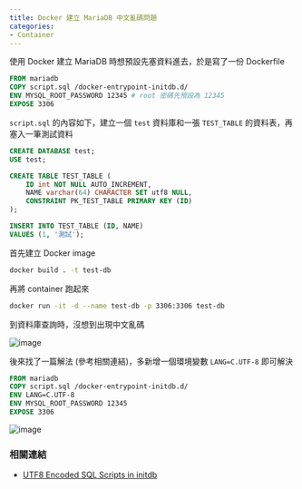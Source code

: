 ```yaml
---
title: Docker 建立 MariaDB 中文亂碼問題
categories:
- Container 
---
```


使用 Docker 建立 MariaDB 時想預設先塞資料進去，於是寫了一份 Dockerfile

```dockerfile
FROM mariadb
COPY script.sql /docker-entrypoint-initdb.d/
ENV MYSQL_ROOT_PASSWORD 12345 # root 密碼先預設為 12345
EXPOSE 3306
```

`script.sql` 的內容如下，建立一個 `test` 資料庫和一張 `TEST_TABLE` 的資料表，再塞入一筆測試資料

```sql
CREATE DATABASE test;
USE test;

CREATE TABLE TEST_TABLE (
    ID int NOT NULL AUTO_INCREMENT,
    NAME varchar(64) CHARACTER SET utf8 NULL,
    CONSTRAINT PK_TEST_TABLE PRIMARY KEY (ID)
);

INSERT INTO TEST_TABLE (ID, NAME)
VALUES (1, '測試');
```

首先建立 Docker image

```bash
docker build . -t test-db
```

再將 container 跑起來

```bash
docker run -it -d --name test-db -p 3306:3306 test-db
```

到資料庫查詢時，沒想到出現中文亂碼

![image](https://user-images.githubusercontent.com/46283957/149251320-d3b4782e-282e-4f62-8669-7268dfbf0a31.png)

後來找了一篇解法 (參考相關連結)，多新增一個環境變數 `LANG=C.UTF-8` 即可解決

```dockerfile
FROM mariadb
COPY script.sql /docker-entrypoint-initdb.d/
ENV LANG=C.UTF-8
ENV MYSQL_ROOT_PASSWORD 12345
EXPOSE 3306
```

![image](https://user-images.githubusercontent.com/46283957/149251355-2c5d5b19-e143-46c4-a1da-819aba7a8541.png)

### 相關連結

- [UTF8 Encoded SQL Scripts in initdb](https://github.com/docker-library/mysql/issues/131#issuecomment-248412170)
